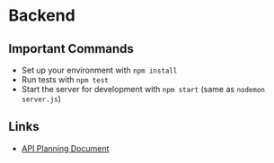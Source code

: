 # Backend

## Important Commands

- Set up your environment with `npm install`
- Run tests with `npm test`
- Start the server for development with `npm start` (same as `nodemon server.js`)

## Links

- [API Planning Document](https://docs.google.com/document/d/1fi3t9P37kheuvlIiVn0CrgeHkBewRefsZi55Omn8AKY/edit)
